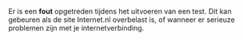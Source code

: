 
Er is een <strong>fout</strong> opgetreden tijdens het uitvoeren van een 
test. Dit kan gebeuren als de site Internet.nl overbelast is, of wanneer er 
serieuze problemen zijn met je internetverbinding.
